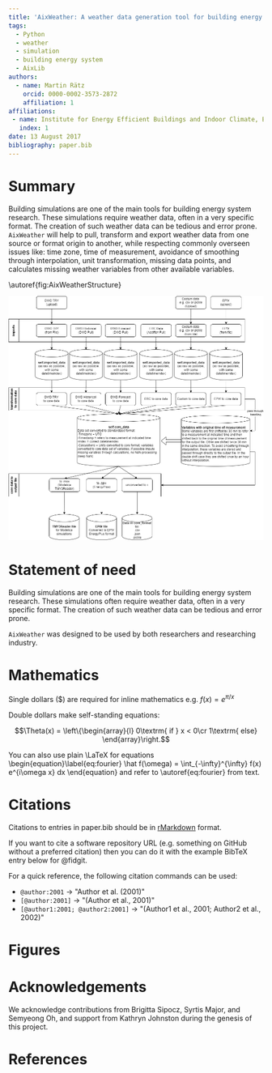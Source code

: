 ```yaml
---
title: 'AixWeather: A weather data generation tool for building energy system simulations. Pull, Transform, Export.'
tags:
  - Python
  - weather
  - simulation
  - building energy system
  - AixLib
authors:
  - name: Martin Rätz
    orcid: 0000-0002-3573-2872
    affiliation: 1
affiliations:
 - name: Institute for Energy Efficient Buildings and Indoor Climate, E.ON Energy Research Center, RWTH Aachen University, Germany
   index: 1
date: 13 August 2017
bibliography: paper.bib
---
```


# Summary

Building simulations are one of the main tools for building energy system research.
These simulations require weather data, often in a very specific format.
The creation of such weather data can be tedious and error prone.
`AixWeather` will help to pull, transform and export weather data from one source or format origin to another, 
while respecting commonly overseen issues like: 
time zone, 
time of measurement, 
avoidance of smoothing through interpolation,
unit transformation,
missing data points,
and calculates missing weather variables from other available variables.




\autoref{fig:AixWeatherStructure}

![Structure of AixWeather.\label{fig:AixWeatherStructure}](docs/Overview_WeatherTool.drawio.png)



# Statement of need

Building simulations are one of the main tools for building energy system research.
These simulations often require weather data, often in a very specific format.
The creation of such weather data can be tedious and error prone.

`AixWeather` was designed to be used by both researchers and researching industry.

# Mathematics

Single dollars ($) are required for inline mathematics e.g. $f(x) = e^{\pi/x}$

Double dollars make self-standing equations:

$$\Theta(x) = \left\{\begin{array}{l}
0\textrm{ if } x < 0\cr
1\textrm{ else}
\end{array}\right.$$

You can also use plain \LaTeX for equations
\begin{equation}\label{eq:fourier}
\hat f(\omega) = \int_{-\infty}^{\infty} f(x) e^{i\omega x} dx
\end{equation}
and refer to \autoref{eq:fourier} from text.

# Citations

Citations to entries in paper.bib should be in
[rMarkdown](http://rmarkdown.rstudio.com/authoring_bibliographies_and_citations.html)
format.

If you want to cite a software repository URL (e.g. something on GitHub without a preferred
citation) then you can do it with the example BibTeX entry below for @fidgit.

For a quick reference, the following citation commands can be used:
- `@author:2001`  ->  "Author et al. (2001)"
- `[@author:2001]` -> "(Author et al., 2001)"
- `[@author1:2001; @author2:2001]` -> "(Author1 et al., 2001; Author2 et al., 2002)"

# Figures



# Acknowledgements

We acknowledge contributions from Brigitta Sipocz, Syrtis Major, and Semyeong
Oh, and support from Kathryn Johnston during the genesis of this project.

# References